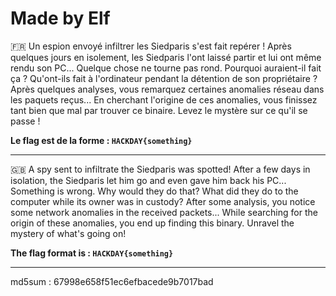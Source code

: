# Made by Elf

🇫🇷 Un espion envoyé infiltrer les Siedparis s'est fait repérer ! Après quelques jours en isolement, les Siedparis l'ont laissé partir et lui ont même rendu son PC...
Quelque chose ne tourne pas rond. Pourquoi auraient-il fait ça ? Qu'ont-ils fait à l'ordinateur pendant la détention de son propriétaire ?
Après quelques analyses, vous remarquez certaines anomalies réseau dans les paquets reçus...
En cherchant l'origine de ces anomalies, vous finissez tant bien que mal par trouver ce binaire. Levez le mystère sur ce qu'il se passe !

**Le flag est de la forme : `HACKDAY{something}`**


--------------------------------------------------------------------------------------------------------------

🇬🇧 A spy sent to infiltrate the Siedparis was spotted! After a few days in isolation, the Siedparis let him go and even gave him back his PC...
Something is wrong. Why would they do that? What did they do to the computer while its owner was in custody?
After some analysis, you notice some network anomalies in the received packets...
While searching for the origin of these anomalies, you end up finding this binary. Unravel the mystery of what's going on!

**The flag format is : `HACKDAY{something}`**

--------------------------------------------------------------------------------------------------------------
md5sum : 67998e658f51ec6efbacede9b7017bad